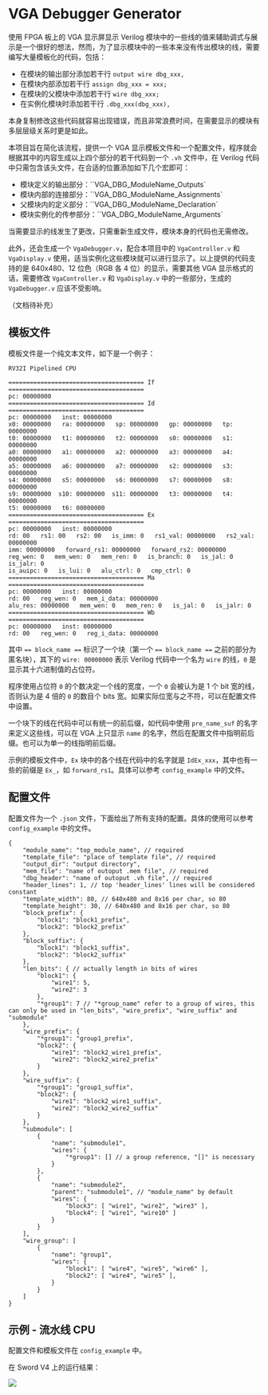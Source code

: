 # VGA Debugger Generator

使用 FPGA 板上的 VGA 显示屏显示 Verilog 模块中的一些线的值来辅助调式与展示是一个很好的想法，然而，为了显示模块中的一些本来没有传出模块的线，需要编写大量模板化的代码，包括：

* 在模块的输出部分添加若干行 `output wire dbg_xxx,`
* 在模块内部添加若干行 `assign dbg_xxx = xxx;`
* 在模块的父模块中添加若干行 `wire dbg_xxx;`
* 在实例化模块时添加若干行 `.dbg_xxx(dbg_xxx),`

本身复制修改这些代码就容易出现错误，而且非常浪费时间，在需要显示的模块有多层层级关系时更是如此。

本项目旨在简化该流程，提供一个 VGA 显示模板文件和一个配置文件，程序就会根据其中的内容生成以上四个部分的若干代码到一个 `.vh` 文件中，在 Verilog 代码中只需包含该头文件，在合适的位置添加如下几个宏即可：

* 模块定义的输出部分：``VGA_DBG_ModuleName_Outputs`
* 模块内部的连接部分：``VGA_DBG_ModuleName_Assignments`
* 父模块内的定义部分：``VGA_DBG_ModuleName_Declaration`
* 模块实例化的传参部分：``VGA_DBG_ModuleName_Arguments`

当需要显示的线发生了更改，只需重新生成文件，模块本身的代码也无需修改。

此外，还会生成一个 `VgaDebugger.v`，配合本项目中的 `VgaController.v` 和 `VgaDisplay.v` 使用，适当实例化这些模块就可以进行显示了。以上提供的代码支持的是 640x480、12 位色（RGB 各 4 位）的显示，需要其他 VGA 显示格式的话，需要修改 `VgaController.v` 和 `VgaDisplay.v` 中的一些部分，生成的 `VgaDebugger.v` 应该不受影响。

（文档待补充）

## 模板文件

模板文件是一个纯文本文件，如下是一个例子：

```
RV32I Pipelined CPU

====================================== If ======================================
pc: 00000000
====================================== Id ======================================
pc: 00000000   inst: 00000000
x0: 00000000   ra: 00000000   sp: 00000000   gp: 00000000   tp: 00000000
t0: 00000000   t1: 00000000   t2: 00000000   s0: 00000000   s1: 00000000
a0: 00000000   a1: 00000000   a2: 00000000   a3: 00000000   a4: 00000000
a5: 00000000   a6: 00000000   a7: 00000000   s2: 00000000   s3: 00000000
s4: 00000000   s5: 00000000   s6: 00000000   s7: 00000000   s8: 00000000
s9: 00000000  s10: 00000000  s11: 00000000   t3: 00000000   t4: 00000000
t5: 00000000   t6: 00000000
====================================== Ex ======================================
pc: 00000000   inst: 00000000
rd: 00   rs1: 00   rs2: 00   is_imm: 0   rs1_val: 00000000   rs2_val: 00000000
imm: 00000000   forward_rs1: 00000000   forward_rs2: 00000000
reg_wen: 0   mem_wen: 0   mem_ren: 0   is_branch: 0   is_jal: 0   is_jalr: 0
is_auipc: 0   is_lui: 0   alu_ctrl: 0   cmp_ctrl: 0
====================================== Ma ======================================
pc: 00000000   inst: 00000000
rd: 00   reg_wen: 0   mem_i_data: 00000000
alu_res: 00000000   mem_wen: 0   mem_ren: 0   is_jal: 0   is_jalr: 0
====================================== Wb ======================================
pc: 00000000   inst: 00000000
rd: 00   reg_wen: 0   reg_i_data: 00000000
```

其中 `== block_name ==` 标识了一个块（第一个 `== block_name ==` 之前的部分为匿名块），其下的 `wire: 00000000` 表示 Verilog 代码中一个名为 `wire` 的线，`0` 是显示其十六进制值的占位符。

程序使用占位符 `0` 的个数决定一个线的宽度，一个 `0` 会被认为是 1 个 bit 宽的线，否则认为是 4 倍的 `0` 的数目个 bits 宽。如果实际位宽与之不符，可以在配置文件中设置。

一个块下的线在代码中可以有统一的前后缀，如代码中使用 `pre_name_suf` 的名字来定义这些线，可以在 VGA 上只显示 `name` 的名字，然后在配置文件中指明前后缀。也可以为单一的线指明前后缀。

示例的模板文件中，`Ex` 块中的各个线在代码中的名字就是 `IdEx_xxx`，其中也有一些的前缀是 `Ex_`，如 `forward_rs1`。具体可以参考 `config_example` 中的文件。

## 配置文件

配置文件为一个 `.json` 文件，下面给出了所有支持的配置。具体的使用可以参考 `config_example` 中的文件。

```
{
    "module_name": "top_module_name", // required
    "template_file": "place of template file", // required
    "output_dir": "output directory",
    "mem_file": "name of outoput .mem file", // required
    "dbg_header": "name of outoput .vh file", // required
    "header_lines": 1, // top 'header_lines' lines will be considered constant
    "template_width": 80, // 640x480 and 8x16 per char, so 80
    "template_height": 30, // 640x480 and 8x16 per char, so 80
    "block_prefix": {
        "block1": "block1_prefix",
        "block2": "block2_prefix"
    },
    "block_suffix": {
        "block1": "block1_suffix",
        "block2": "block2_suffix"
    },
    "len_bits": { // actually length in bits of wires
        "block1": {
            "wire1": 5,
            "wire2": 3
        },
        "*group1": 7 // "*group_name" refer to a group of wires, this can only be used in "len_bits", "wire_prefix", "wire_suffix" and "submodule"
    },
    "wire_prefix": {
        "*group1": "group1_prefix",
        "block2": {
            "wire1": "block2_wire1_prefix",
            "wire2": "block2_wire2_prefix"
        }
    },
    "wire_suffix": {
        "*group1": "group1_suffix",
        "block2": {
            "wire1": "block2_wire1_suffix",
            "wire2": "block2_wire2_suffix"
        }
    },
    "submodule": [
        {
            "name": "submodule1",
            "wires": {
                "*group1": [] // a group reference, "[]" is necessary
            }
        },
        {
            "name": "submodule2",
            "parent": "submodule1", // "module_name" by default
            "wires": {
                "block3": [ "wire1", "wire2", "wire3" ],
                "block4": [ "wire1", "wire10" ]
            }
        }
    ],
    "wire_group": [
        {
            "name": "group1",
            "wires": {
                "block1": [ "wire4", "wire5", "wire6" ],
                "block2": [ "wire4", "wire5" ],
            }
        }
    ]
}
```


## 示例 - 流水线 CPU

配置文件和模板文件在 `config_example` 中。

在 Sword V4 上的运行结果：

![](./doc/pic/example_pipe_cpu.jpg)

